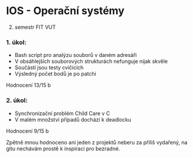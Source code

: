 # IOS - Operační systémy
2. semestr FIT VUT

### 1. úkol:
* Bash script pro analýzu souborů v daném adresáři
* V obsáhlejších souborových strukturách nefunguje nijak skvěle
* Součástí jsou testy cvičících
* Výsledný počet bodů je po patchi

Hodnocení 13/15 b

### 2. úkol:
* Synchronizační problém Child Care v C
* V malém množství případů dochází k deadlocku

Hodnocení 9/15 b

Zpětně mnou hodnoceno ani jeden z projektů neberu za příliš vydařený, na gitu nechávám prostě k inspiraci pro bezradné.
